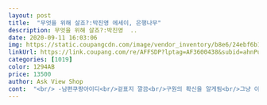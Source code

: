 ```yaml
---
layout: post 
title:  "무엇을 위해 살죠?:박진영 에세이, 은행나무" 
description: 무엇을 위해 살죠?:박진영  ..
date: 2020-09-11 16:03:06 
img: https://static.coupangcdn.com/image/vendor_inventory/b8e6/24ebf6b17a4f461d4efbcd6558882ad90518d9ca6c6260c04b97d6262ab4.jpg 
linkUrl: https://link.coupang.com/re/AFFSDP?lptag=AF3600438&subid=ahnPublicAsk&pageKey=1955184778&itemId=3322351493&vendorItemId=71309215582&traceid=V0-113-bbda3bac79c3a9b4 
categories: [1019] 
color: 1294AB 
price: 13500 
author: Ask View Shop 
cont:  "<br/> -남편쿠팡아이디<br/>겉표지 깔끔<br/>구원의 확신을 알게됨<br/>그냥 이 좋은세상 열심히 살다가면 그만이지<br/>노래가사에도 구원해줘<br/>뭘 자꾸 구원해달래<br/>박진영의 인생철학과<br/>아니... <br/>표지가 그래도 괜찮고 내용도 있겠다싶어 주문했다가 기절.<br/> 책 전체  페이지 칼라 종이에 가득가득 편집 인쇄 제본 1도 모르는,.<br/> 얼마가 들던지 나만 잘가면돼 하는.<br/>.<br/>자기애 쩌는 책.<br/> 아니 쩔어도 박진영이니까 괜찮은데.<br/>.<br/>  칼라인쇄가 쓸데없이 맥락없이 돼있어도 그것도 똘끼로 이해하겠는데 문제는! ! ! !  너무 심한 유독한 느낌의 지독한 인쇄 냄새로 눈이 따가워 책을 못 펼치겠어요.<br/> 하긴 전 페이지에 오만 인쇄를 해놨으니.<br/>.<br/>챕터마다 블랙베다로 삼분의 이를 점령하고 숫자다는긴 좀  미친... <br/>베란다에 아코디언처럼 세로로 펼쳐 거풍시키는게 이주일짼데 아직도 냄새가 남아있어 거풍중입니다.<br/> 무슨 생각으로 그랬는지 몰라도 흰종이에 자신의 생각을 차분히 담을 일이지 너무 투머치네요.<br/> 책 자체가 느끼한게 자기애만 쩌는  딱 박진영임.<br/><br/>오빠, 나 오랜 팬인데.<br/>.<br/><br/>우리 서로 이러지 말자... <br/><br/>책에도 구원해줘<br/>" 
---
```

